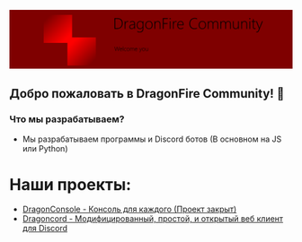 ![alt text](https://github.com/DragonFireCommunity/.github/raw/main/profile/dfcommunitywelcomeyou.png)

## Добро пожаловать в DragonFire Community! 👋

### Что мы разрабатываем?
 - Мы разрабатываем программы и Discord ботов (В основном на JS или Python)


# Наши проекты:
 - [DragonConsole - Консоль для каждого (Проект закрыт)](https://github.com/DragonFireCommunity/DragonConsole)
 - [Dragoncord - Модифицированный, простой, и открытый веб клиент для Discord](https://github.com/Dragoncord-for-discord/)
